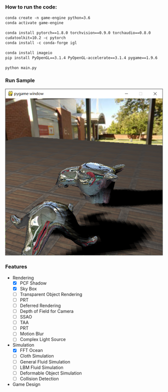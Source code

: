 ### How to run the code:

```
conda create -n game-engine python=3.6
conda activate game-engine

conda install pytorch==1.8.0 torchvision==0.9.0 torchaudio==0.8.0 cudatoolkit=10.2 -c pytorch
conda install -c conda-forge igl

conda install imageio
pip install PyOpenGL==3.1.4 PyOpenGL-accelerate==3.1.4 pygame==1.9.6

python main.py
```

### Run Sample
![result1](data/PCF.png)

### Features

* Rendering
    - [x] PCF Shadow
    - [x] Sky Box
    - [ ] Transparent Object Rendering 
    - [ ] PRT
    - [ ] Deferred Rendering
    - [ ] Depth of Field for Camera
    - [ ] SSAO
    - [ ] TAA
    - [ ] PRT
    - [ ] Motion Blur
    - [ ] Complex Light Source
    
* Simulation
    - [x] FFT Ocean
    - [ ] Cloth Simulation
    - [ ] General Fluid Simulation
    - [ ] LBM Fluid Simulation
    - [ ] Deformable Object Simulation
    - [ ] Collision Detection
    
* Game Design